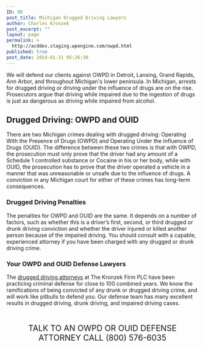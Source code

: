 ```yaml
---
ID: 98
post_title: Michigan Drugged Driving Lawyers
author: Charles Kronzek
post_excerpt: ""
layout: page
permalink: >
  http://acddev.staging.wpengine.com/owpd.html
published: true
post_date: 2014-01-31 05:26:30
---
```

We will defend our clients against OWPD in Detroit, Lansing, Grand Rapids, Ann Arbor, and throughout Michigan's lower peninsula. In Michigan, arrests for drugged driving or driving under the influence of drugs are on the rise. Prosecutors argue that driving while impaired due to the ingestion of drugs is just as dangerous as driving while impaired from alcohol.
<h2>Drugged Driving: OWPD and OUID</h2>
There are two Michigan crimes dealing with drugged driving: Operating With the Presence of Drugs (OWPD) and Operating Under the Influence of Drugs (OUID). The difference between these two crimes is that with OWPD, the prosecution must only prove that the driver had any amount of a Schedule 1 controlled substance or Cocaine in his or her body, while with OUID, the prosecution has to prove that the driver operated a vehicle in a manner that was unreasonable or unsafe due to the influence of drugs. A conviction in any Michigan court for either of these crimes has long-term consequences.
<h3>Drugged Driving Penalties</h3>
The penalties for OWPD and OUID are the same. It depends on a number of factors, such as whether this is a driver’s first, second, or third drugged or drunk driving conviction and whether the driver injured or killed another person because of the impaired driving. You should consult with a capable, experienced attorney if you have been charged with any drugged or drunk driving crime.
<h3>Your OWPD and OUID Defense Lawyers</h3>
The <a href="http://acddev.staging.wpengine.com/trial-attorneys.html" target="_blank">drugged driving attorneys</a> at The Kronzek Firm PLC have been practicing criminal defense for close to 100 combined years. We know the ramifications of being convicted of any drunk or drugged driving crime, and will work like pitbulls to defend you. Our defense team has many excellent results in drugged driving, drunk driving, and impaired driving cases.

&nbsp;

<center><span style="font-size: 150%;">
TALK TO AN OWPD OR OUID DEFENSE ATTORNEY
CALL (800) 576-6035 </span></center>